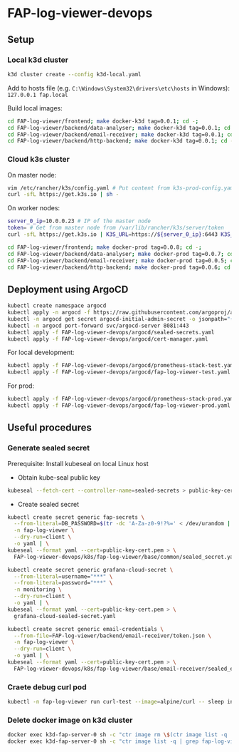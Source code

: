 # FAP-log-viewer-devops

## Setup

### Local k3d cluster

```bash
k3d cluster create --config k3d-local.yaml
```

Add to hosts file (e.g. `C:\Windows\System32\drivers\etc\hosts` in Windows):
`127.0.0.1 fap.local`

Build local images:

```bash
cd FAP-log-viewer/frontend; make docker-k3d tag=0.0.1; cd -;
cd FAP-log-viewer/backend/data-analyser; make docker-k3d tag=0.0.1; cd -;
cd FAP-log-viewer/backend/email-receiver; make docker-k3d tag=0.0.1; cd -;
cd FAP-log-viewer/backend/http-backend; make docker-k3d tag=0.0.1; cd -;
```

### Cloud k3s cluster

On master node:

```bash
vim /etc/rancher/k3s/config.yaml # Put content from k3s-prod-config.yaml
curl -sfL https://get.k3s.io | sh -
```

On worker nodes:

```bash
server_0_ip=10.0.0.23 # IP of the master node
token= # Get from master node from /var/lib/rancher/k3s/server/token
curl -sfL https://get.k3s.io | K3S_URL=https://${server_0_ip}:6443 K3S_TOKEN=${token} sh -
```

```bash
cd FAP-log-viewer/frontend; make docker-prod tag=0.0.8; cd -;
cd FAP-log-viewer/backend/data-analyser; make docker-prod tag=0.0.7; cd -;
cd FAP-log-viewer/backend/email-receiver; make docker-prod tag=0.0.5; cd -;
cd FAP-log-viewer/backend/http-backend; make docker-prod tag=0.0.6; cd -;
```

## Deployment using ArgoCD

```bash
kubectl create namespace argocd
kubectl apply -n argocd -f https://raw.githubusercontent.com/argoproj/argo-cd/stable/manifests/install.yaml
kubectl -n argocd get secret argocd-initial-admin-secret -o jsonpath="{.data.password}" | base64 -d
kubectl -n argocd port-forward svc/argocd-server 8081:443
kubectl apply -f FAP-log-viewer-devops/argocd/sealed-secrets.yaml
kubectl apply -f FAP-log-viewer-devops/argocd/cert-manager.yaml
```

For local development:

```bash
kubectl apply -f FAP-log-viewer-devops/argocd/prometheus-stack-test.yaml
kubectl apply -f FAP-log-viewer-devops/argocd/fap-log-viewer-test.yaml
```

For prod:

```bash
kubectl apply -f FAP-log-viewer-devops/argocd/prometheus-stack-prod.yaml
kubectl apply -f FAP-log-viewer-devops/argocd/fap-log-viewer-prod.yaml
```

## Useful procedures

### Generate sealed secret

Prerequisite: Install kubeseal on local Linux host

- Obtain kube-seal public key

```bash
kubeseal --fetch-cert --controller-name=sealed-secrets > public-key-cert.pem
```

- Create sealed secret

```bash
kubectl create secret generic fap-secrets \
  --from-literal=DB_PASSWORD=$(tr -dc 'A-Za-z0-9!?%=' < /dev/urandom | head -c 20) \
  -n fap-log-viewer \
  --dry-run=client \
  -o yaml | \
kubeseal --format yaml --cert=public-key-cert.pem > \
  FAP-log-viewer-devops/k8s/fap-log-viewer/base/common/sealed_secret.yaml
```

```bash
kubectl create secret generic grafana-cloud-secret \
  --from-literal=username="***" \
  --from-literal=password="***" \
  -n monitoring \
  --dry-run=client \
  -o yaml | \
kubeseal --format yaml --cert=public-key-cert.pem > \
  grafana-cloud-sealed-secret.yaml
```

```bash
kubectl create secret generic email-credentials \
  --from-file=FAP-log-viewer/backend/email-receiver/token.json \
  -n fap-log-viewer \
  --dry-run=client \
  -o yaml | \
kubeseal --format yaml --cert=public-key-cert.pem > \
  FAP-log-viewer-devops/k8s/fap-log-viewer/base/email-receiver/sealed_email_credentials.yaml
```

### Craete debug curl pod

```bash
kubectl -n fap-log-viewer run curl-test --image=alpine/curl -- sleep infinity
```

### Delete docker image on k3d cluster

```bash
docker exec k3d-fap-server-0 sh -c "ctr image rm \$(ctr image list -q | grep fap-log-viewer-backend | head -1)"
docker exec k3d-fap-server-0 sh -c "ctr image list -q | grep fap-log-viewer-backend"
```
